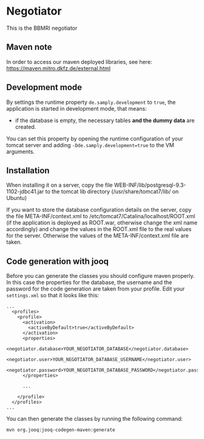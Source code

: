# Negotiator

This is the BBMRI negotiator

## Maven note

In order to access our maven deployed libraries, see here: https://maven.mitro.dkfz.de/external.html

## Development mode

By settings the runtime property `de.samply.development` to `true`, the application is started in development mode, that means:

- if the database is empty, the necessary tables **and the dummy data** are created.

You can set this property by opening the runtime configuration of your tomcat server and adding `-Dde.samply.development=true` to the VM arguments.


## Installation

When installing it on a server, copy the file WEB-INF/lib/postgresql-9.3-1102-jdbc41.jar to the tomcat lib directory 
(/usr/share/tomcat7/lib/ on Ubuntu)

If you want to store the database configuration details on the server, copy the file META-INF/context.xml to 
/etc/tomcat7/Catalina/localhost/ROOT.xml (if the application is deployed as 
ROOT.war, otherwise change the xml name accordingly) and change the values in the ROOT.xml file to the real values for 
the server.
Otherwise the values of the META-INF/context.xml file are taken.


## Code generation with jooq

Before you can generate the classes you should configure maven properly. In this case the properties
for the database, the username and the password for the code generation are taken from your profile. Edit your
`settings.xml` so that it looks like this:


```
...
  <profiles>
    <profile>
      <activation>
        <activeByDefault>true</activeByDefault>
      </activation>
      <properties>
        <negotiator.database>YOUR_NEGOTIATOR_DATABASE</negotiator.database>
        <negotiator.user>YOUR_NEGOTIATOR_DATABASE_USERNAME</negotiator.user>
        <negotiator.password>YOUR_NEGOTIATOR_DATABASE_PASSWORD</negotiator.password>
      </properties>

      ...

    </profile>
  </profiles>
...
```


You can then generate the classes by running the following command:


```
mvn org.jooq:jooq-codegen-maven:generate
```
